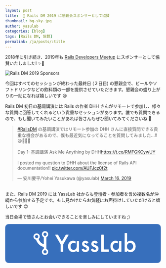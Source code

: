 ```yaml
---
layout: post
title:  💎 Rails DM 2019 に懇親会スポンサーとして協賛
thumbnail: bg-sky.jpg
author: yasulab
categories: [blog]
tags: [Rails DM, 協賛]
permalink: /ja/posts/:title
---
```


2018年に引き続き、2019年も [Rails Developers Meetup](https://railsdm.github.io/) にスポンサーとして協賛いたしました! ✨🍾

![Rails DM 2019 Sponsors](https://i.gyazo.com/42c3c04f32cb8ee991859c4baa26dd8a.png)

今回はすべてのセッションが終わった最終日 (２日目) の懇親会で、ビールやソフトドリンクなどの飲料類の一部を提供させていただきます。懇親会の盛り上がりの一助になれば嬉しいです 😆

Rails DM 初日の基調講演には Rails の作者 DHH さんがリモートで参加し、様々な質問に回答してくれるという貴重なセッションがあります。誰でも質問できるので、もし聞いてみたいことがあれば皆さんもぜひ聞いてみてくださいね 📮

<blockquote class="twitter-tweet" data-lang="en"><p lang="ja" dir="ltr"><a href="https://twitter.com/hashtag/RailsDM?src=hash&amp;ref_src=twsrc%5Etfw">#RailsDM</a> の基調講演ではリモート参加の DHH さんに直接質問できる貴重な機会があるので、僕も最近気になってることを質問してみました...!! 😆📮📝✨<br><br>Day 1: 基調講演 Ask Me Anything by DHH<a href="https://t.co/RMFGKCywUY">https://t.co/RMFGKCywUY</a><br><br>I posted my question to DHH about the license of Rails API documentation!! <a href="https://t.co/AUFJcz0f2t">pic.twitter.com/AUFJcz0f2t</a></p>&mdash; 安川要平/Yohei Yasukawa (@yasulab) <a href="https://twitter.com/yasulab/status/1107062633004359680?ref_src=twsrc%5Etfw">March 16, 2019</a></blockquote>
<script async src="https://platform.twitter.com/widgets.js" charset="utf-8"></script>

<br>また、Rails DM 2019 には YassLab 社からも登壇者・参加者を含め複数名が沖縄から参加する予定です。もし見かけたらお気軽にお声掛けしていただけると嬉しいです 😊

当日会場で皆さんとお会いできることを楽しみにしていますね ;)

[![YassLab Inc.](/img/logos/800x200.png)](/)

